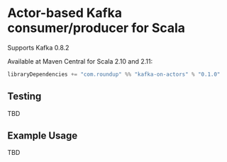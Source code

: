 Actor-based Kafka consumer/producer for Scala
===

Supports Kafka 0.8.2

Available at Maven Central for Scala 2.10 and 2.11:

````scala
libraryDependencies += "com.roundup" %% "kafka-on-actors" % "0.1.0"
````

Testing
----
TBD

Example Usage
----
TBD
